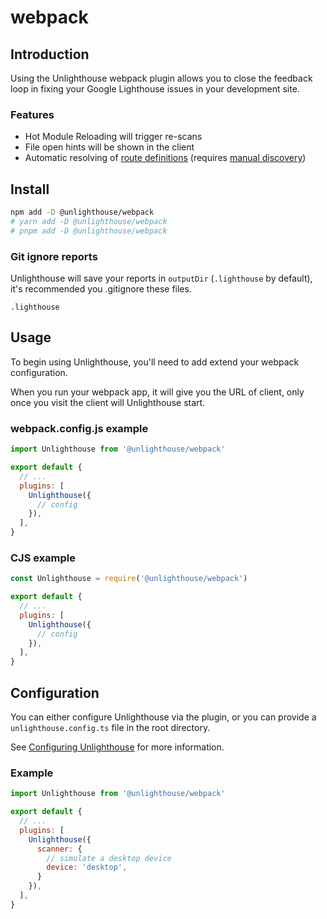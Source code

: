 # <span class="inline-flex items-center"><i-logos-webpack class="mr-2 text-xl" /> webpack</span>

## Introduction

Using the Unlighthouse webpack plugin allows you to close the feedback loop in fixing your Google Lighthouse issues in
your development site.

### Features

<ul class="list-style-none mt-3 pl-0 m-0">
<li class="flex items-center pb-2 "><i-carbon-checkmark-outline class="text-green-500 mr-2" /> Hot Module Reloading will trigger re-scans</li>
<li class="flex items-center pb-2 "><i-carbon-checkmark-outline class="text-green-500 mr-2" /> File open hints will be shown in the client</li>
<li class="flex items-center"><i-carbon-checkmark-outline class="text-green-500 mr-2" /><div>Automatic resolving of <a href="/glossary/#route-definition">route definitions</a><span class="opacity-85 italic"> (requires <a href="/guide/route-definitions.html">manual discovery</a>)</span></div></li>
</ul>

## Install

<sponsor-banner />

```bash
npm add -D @unlighthouse/webpack
# yarn add -D @unlighthouse/webpack
# pnpm add -D @unlighthouse/webpack
```

### Git ignore reports

Unlighthouse will save your reports in `outputDir` (`.lighthouse` by default),
it's recommended you .gitignore these files.

```gitignore .gitignore
.lighthouse
```

## Usage

To begin using Unlighthouse, you'll need to add extend your webpack configuration.

When you run your webpack app, it will give you the URL of client, only once you visit the client will Unlighthouse
start.

### webpack.config.js example

```js webpack.config.js
import Unlighthouse from '@unlighthouse/webpack'

export default {
  // ...
  plugins: [
    Unlighthouse({
      // config
    }),
  ],
}
```

### CJS example

```js webpack.config.js
const Unlighthouse = require('@unlighthouse/webpack')

export default {
  // ...
  plugins: [
    Unlighthouse({
      // config
    }),
  ],
}
```

## Configuration

You can either configure Unlighthouse via the plugin, or you can provide a `unlighthouse.config.ts` file
in the root directory.

See [Configuring Unlighthouse](/guide/config.html) for more information.

### Example

```js webpack.config.ts
import Unlighthouse from '@unlighthouse/webpack'

export default {
  // ...
  plugins: [
    Unlighthouse({
      scanner: {
        // simulate a desktop device
        device: 'desktop',
      }
    }),
  ],
}
```
